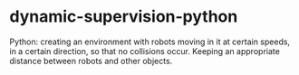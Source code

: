 # dynamic-supervision-python
Python: creating an environment with robots moving in it at certain speeds, in a certain direction, so that no collisions occur. Keeping an appropriate distance between robots and other objects.
